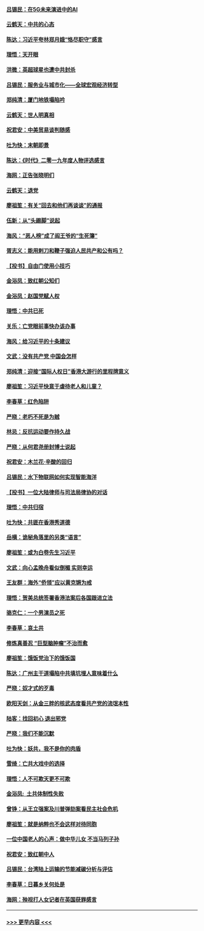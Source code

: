 #### [吕锡民：在5G未来演进中的AI](../pages/nsc993/n11730010.md?t=12182101) 
#### [云鹤天：中共的心态](../pages/nsc993/n11729906.md?t=12182101) 
#### [陈达：习近平夸林郑月娥“恪尽职守”感言](../pages/nsc993/n11729881.md?t=12182101) 
#### [理悟：天开眼](../pages/nsc993/n11729699.md?t=12182101) 
#### [洪微：英超球星也遭中共封杀](../pages/nsc993/n11727243.md?t=12182101) 
#### [吕锡民：服务业与城市化——全球宏观经济转型](../pages/nsc993/n11725845.md?t=12182101) 
#### [郑纯清：厦门地铁塌陷吟](../pages/nsc993/n11725813.md?t=12182101) 
#### [云鹤天：世人明真相](../pages/nsc993/n11725621.md?t=12182101) 
#### [祝君安：中美贸易谈判随感](../pages/nsc993/n11725609.md?t=12182101) 
#### [吐为快：末朝即景](../pages/nsc993/n11723365.md?t=12182101) 
#### [陈达：《时代》二零一九年度人物评选感言](../pages/nsc993/n11723337.md?t=12182101) 
#### [海网：正告张晓明们](../pages/nsc993/n11723228.md?t=12182101) 
#### [云鹤天：退党](../pages/nsc993/n11723056.md?t=12182101) 
#### [廖祖笙：有关“回去和他们再谈谈”的通报](../pages/nsc993/n11722442.md?t=12182101) 
#### [伍新：从“头踢脚”说起](../pages/nsc993/n11722429.md?t=12182101) 
#### [海风：“恶人榜”成了阎王爷的“生死簿”](../pages/nsc993/n11722272.md?t=12182101) 
#### [胥志义：能用剌刀和鞭子强迫人民共产和公有吗？](../pages/nsc993/n11720569.md?t=12182101) 
#### [【投书】自由门使用小技巧](../pages/nsc993/n11720180.md?t=12182101) 
#### [金浴凤：致红朝公知们](../pages/nsc993/n11720563.md?t=12182101) 
#### [金浴凤：赵国党赋人权](../pages/nsc993/n11720533.md?t=12182101) 
#### [理悟：中共已死](../pages/nsc993/n11720233.md?t=12182101) 
#### [关乐：亡党眼前事快办该办事](../pages/nsc993/n11719160.md?t=12182101) 
#### [海风：给习近平的十条建议](../pages/nsc993/n11717616.md?t=12182101) 
#### [文武：没有共产党 中国会怎样](../pages/nsc993/n11717584.md?t=12182101) 
#### [郑纯清：迎接“国际人权日”香港大游行的里程牌意义](../pages/nsc993/n11717417.md?t=12182101) 
#### [廖祖笙：习近平快意于虐待老人和儿童？](../pages/nsc993/n11715313.md?t=12182101) 
#### [李春草：红色陷阱](../pages/nsc993/n11715029.md?t=12182101) 
#### [严晓：老朽不死是为贼](../pages/nsc993/n11712910.md?t=12182101) 
#### [林忌：反抗运动要作持久战](../pages/nsc993/n11712623.md?t=12182101) 
#### [严晓：从何君尧册封博士说起](../pages/nsc993/n11712465.md?t=12182101) 
#### [祝君安：木兰花·辛酸的回归](../pages/nsc993/n11712381.md?t=12182101) 
#### [吕锡民：水下物联网如何实现智能海洋](../pages/nsc993/n11711158.md?t=12182101) 
#### [【投书】一位大陆律师与司法局律协的对话](../pages/nsc993/n11709675.md?t=12182101) 
#### [理悟：中共归宿](../pages/nsc993/n11710059.md?t=12182101) 
#### [吐为快：共匪在香港秀道德](../pages/nsc993/n11709979.md?t=12182101) 
#### [岳横：诡秘角落里的另类“语言”](../pages/nsc993/n11709792.md?t=12182101) 
#### [廖祖笙：或为白卷先生习近平](../pages/nsc993/n11708330.md?t=12182101) 
#### [文武：向心孟晚舟看似倒楣 实则幸运](../pages/nsc993/n11708236.md?t=12182101) 
#### [王友群：海外“侨领”应以黄克锵为戒](../pages/nsc993/n11706176.md?t=12182101) 
#### [理悟：贺美总统签署香港法案后各国跟进立法](../pages/nsc993/n11706853.md?t=12182101) 
#### [骆克仁：一个男演员之死](../pages/nsc993/n11706677.md?t=12182101) 
#### [李春草：哀土共](../pages/nsc993/n11706255.md?t=12182101) 
#### [修炼真善忍 “巨型脑肿瘤”不治而愈](../pages/nsc993/n11705340.md?t=12182101) 
#### [廖祖笙：饿饭党治下的饿饭国](../pages/nsc993/n11705085.md?t=12182101) 
#### [陈达：广州主干道塌陷中共填坑埋人意味着什么](../pages/nsc993/n11705046.md?t=12182101) 
#### [严晓：奴才式的歹毒](../pages/nsc993/n11704826.md?t=12182101) 
#### [欧阳天剑：从金三胖的核武态度看共产党的流氓本性](../pages/nsc993/n11702238.md?t=12182101) 
#### [陆客：找回初心 退出邪党](../pages/nsc993/n11702213.md?t=12182101) 
#### [严晓：我们不能沉默](../pages/nsc993/n11702110.md?t=12182101) 
#### [吐为快：妖共，我不是你的肉盾](../pages/nsc993/n11701366.md?t=12182101) 
#### [雪绮：亡共大戏中的选择](../pages/nsc993/n11699922.md?t=12182101) 
#### [理悟：人不可欺天更不可欺](../pages/nsc993/n11699657.md?t=12182101) 
#### [金浴凤:  土共体制性失败](../pages/nsc993/n11699361.md?t=12182101) 
#### [曾铮：从王立强案及川普弹劾案看民主社会危机](../pages/nsc993/n11699318.md?t=12182101) 
#### [廖祖笙：就是纳粹也不会这样对待同胞](../pages/nsc993/n11697658.md?t=12182101) 
#### [一位中国老人的心声：做中华儿女 不当马列子孙](../pages/nsc993/n11697525.md?t=12182101) 
#### [祝君安：致红朝中人](../pages/nsc993/n11697518.md?t=12182101) 
#### [吕锡民：台湾陆上运输的节能减碳分析与评估](../pages/nsc993/n11694983.md?t=12182101) 
#### [李春草：日暮乡关何处是](../pages/nsc993/n11694805.md?t=12182101) 
#### [海网：殃视打人女记者在英国获罪感言](../pages/nsc993/n11693832.md?t=12182101) 

----
#### [ >>> 更早内容 <<< ](../indexes/nsc993-earlier.md)

